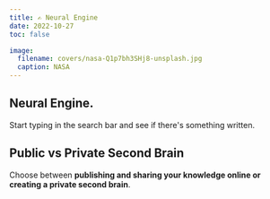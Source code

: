 ```yaml
---
title: ✍️ Neural Engine
date: 2022-10-27
toc: false

image:
  filename: covers/nasa-Q1p7bh3SHj8-unsplash.jpg
  caption: NASA
---
```


## Neural Engine. 
Start typing in the search bar and see if there's something written.  


## Public vs Private Second Brain

Choose between **publishing and sharing your knowledge online or creating a private second brain**.
